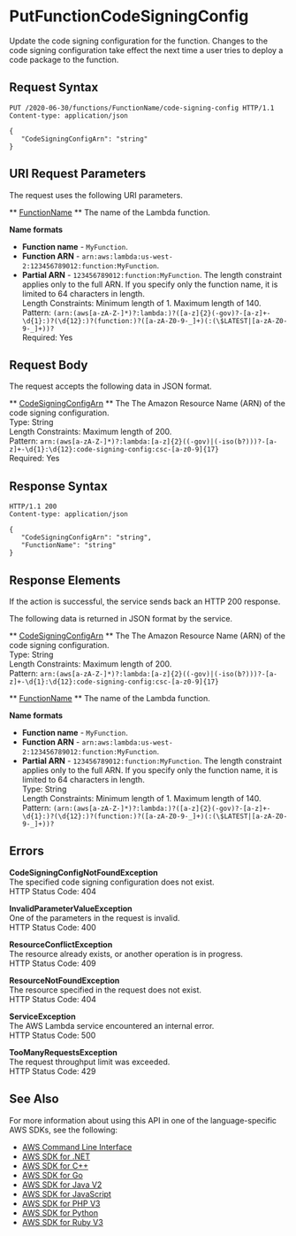 # PutFunctionCodeSigningConfig<a name="API_PutFunctionCodeSigningConfig"></a>

Update the code signing configuration for the function\. Changes to the code signing configuration take effect the next time a user tries to deploy a code package to the function\. 

## Request Syntax<a name="API_PutFunctionCodeSigningConfig_RequestSyntax"></a>

```
PUT /2020-06-30/functions/FunctionName/code-signing-config HTTP/1.1
Content-type: application/json

{
   "CodeSigningConfigArn": "string"
}
```

## URI Request Parameters<a name="API_PutFunctionCodeSigningConfig_RequestParameters"></a>

The request uses the following URI parameters\.

 ** [FunctionName](#API_PutFunctionCodeSigningConfig_RequestSyntax) **   <a name="SSS-PutFunctionCodeSigningConfig-request-FunctionName"></a>
The name of the Lambda function\.  

**Name formats**
+  **Function name** \- `MyFunction`\.
+  **Function ARN** \- `arn:aws:lambda:us-west-2:123456789012:function:MyFunction`\.
+  **Partial ARN** \- `123456789012:function:MyFunction`\.
The length constraint applies only to the full ARN\. If you specify only the function name, it is limited to 64 characters in length\.  
Length Constraints: Minimum length of 1\. Maximum length of 140\.  
Pattern: `(arn:(aws[a-zA-Z-]*)?:lambda:)?([a-z]{2}(-gov)?-[a-z]+-\d{1}:)?(\d{12}:)?(function:)?([a-zA-Z0-9-_]+)(:(\$LATEST|[a-zA-Z0-9-_]+))?`   
Required: Yes

## Request Body<a name="API_PutFunctionCodeSigningConfig_RequestBody"></a>

The request accepts the following data in JSON format\.

 ** [CodeSigningConfigArn](#API_PutFunctionCodeSigningConfig_RequestSyntax) **   <a name="SSS-PutFunctionCodeSigningConfig-request-CodeSigningConfigArn"></a>
The The Amazon Resource Name \(ARN\) of the code signing configuration\.  
Type: String  
Length Constraints: Maximum length of 200\.  
Pattern: `arn:(aws[a-zA-Z-]*)?:lambda:[a-z]{2}((-gov)|(-iso(b?)))?-[a-z]+-\d{1}:\d{12}:code-signing-config:csc-[a-z0-9]{17}`   
Required: Yes

## Response Syntax<a name="API_PutFunctionCodeSigningConfig_ResponseSyntax"></a>

```
HTTP/1.1 200
Content-type: application/json

{
   "CodeSigningConfigArn": "string",
   "FunctionName": "string"
}
```

## Response Elements<a name="API_PutFunctionCodeSigningConfig_ResponseElements"></a>

If the action is successful, the service sends back an HTTP 200 response\.

The following data is returned in JSON format by the service\.

 ** [CodeSigningConfigArn](#API_PutFunctionCodeSigningConfig_ResponseSyntax) **   <a name="SSS-PutFunctionCodeSigningConfig-response-CodeSigningConfigArn"></a>
The The Amazon Resource Name \(ARN\) of the code signing configuration\.  
Type: String  
Length Constraints: Maximum length of 200\.  
Pattern: `arn:(aws[a-zA-Z-]*)?:lambda:[a-z]{2}((-gov)|(-iso(b?)))?-[a-z]+-\d{1}:\d{12}:code-signing-config:csc-[a-z0-9]{17}` 

 ** [FunctionName](#API_PutFunctionCodeSigningConfig_ResponseSyntax) **   <a name="SSS-PutFunctionCodeSigningConfig-response-FunctionName"></a>
The name of the Lambda function\.  

**Name formats**
+  **Function name** \- `MyFunction`\.
+  **Function ARN** \- `arn:aws:lambda:us-west-2:123456789012:function:MyFunction`\.
+  **Partial ARN** \- `123456789012:function:MyFunction`\.
The length constraint applies only to the full ARN\. If you specify only the function name, it is limited to 64 characters in length\.  
Type: String  
Length Constraints: Minimum length of 1\. Maximum length of 140\.  
Pattern: `(arn:(aws[a-zA-Z-]*)?:lambda:)?([a-z]{2}(-gov)?-[a-z]+-\d{1}:)?(\d{12}:)?(function:)?([a-zA-Z0-9-_]+)(:(\$LATEST|[a-zA-Z0-9-_]+))?` 

## Errors<a name="API_PutFunctionCodeSigningConfig_Errors"></a>

 **CodeSigningConfigNotFoundException**   
The specified code signing configuration does not exist\.  
HTTP Status Code: 404

 **InvalidParameterValueException**   
One of the parameters in the request is invalid\.  
HTTP Status Code: 400

 **ResourceConflictException**   
The resource already exists, or another operation is in progress\.  
HTTP Status Code: 409

 **ResourceNotFoundException**   
The resource specified in the request does not exist\.  
HTTP Status Code: 404

 **ServiceException**   
The AWS Lambda service encountered an internal error\.  
HTTP Status Code: 500

 **TooManyRequestsException**   
The request throughput limit was exceeded\.  
HTTP Status Code: 429

## See Also<a name="API_PutFunctionCodeSigningConfig_SeeAlso"></a>

For more information about using this API in one of the language\-specific AWS SDKs, see the following:
+  [AWS Command Line Interface](https://docs.aws.amazon.com/goto/aws-cli/lambda-2015-03-31/PutFunctionCodeSigningConfig) 
+  [AWS SDK for \.NET](https://docs.aws.amazon.com/goto/DotNetSDKV3/lambda-2015-03-31/PutFunctionCodeSigningConfig) 
+  [AWS SDK for C\+\+](https://docs.aws.amazon.com/goto/SdkForCpp/lambda-2015-03-31/PutFunctionCodeSigningConfig) 
+  [AWS SDK for Go](https://docs.aws.amazon.com/goto/SdkForGoV1/lambda-2015-03-31/PutFunctionCodeSigningConfig) 
+  [AWS SDK for Java V2](https://docs.aws.amazon.com/goto/SdkForJavaV2/lambda-2015-03-31/PutFunctionCodeSigningConfig) 
+  [AWS SDK for JavaScript](https://docs.aws.amazon.com/goto/AWSJavaScriptSDK/lambda-2015-03-31/PutFunctionCodeSigningConfig) 
+  [AWS SDK for PHP V3](https://docs.aws.amazon.com/goto/SdkForPHPV3/lambda-2015-03-31/PutFunctionCodeSigningConfig) 
+  [AWS SDK for Python](https://docs.aws.amazon.com/goto/boto3/lambda-2015-03-31/PutFunctionCodeSigningConfig) 
+  [AWS SDK for Ruby V3](https://docs.aws.amazon.com/goto/SdkForRubyV3/lambda-2015-03-31/PutFunctionCodeSigningConfig) 